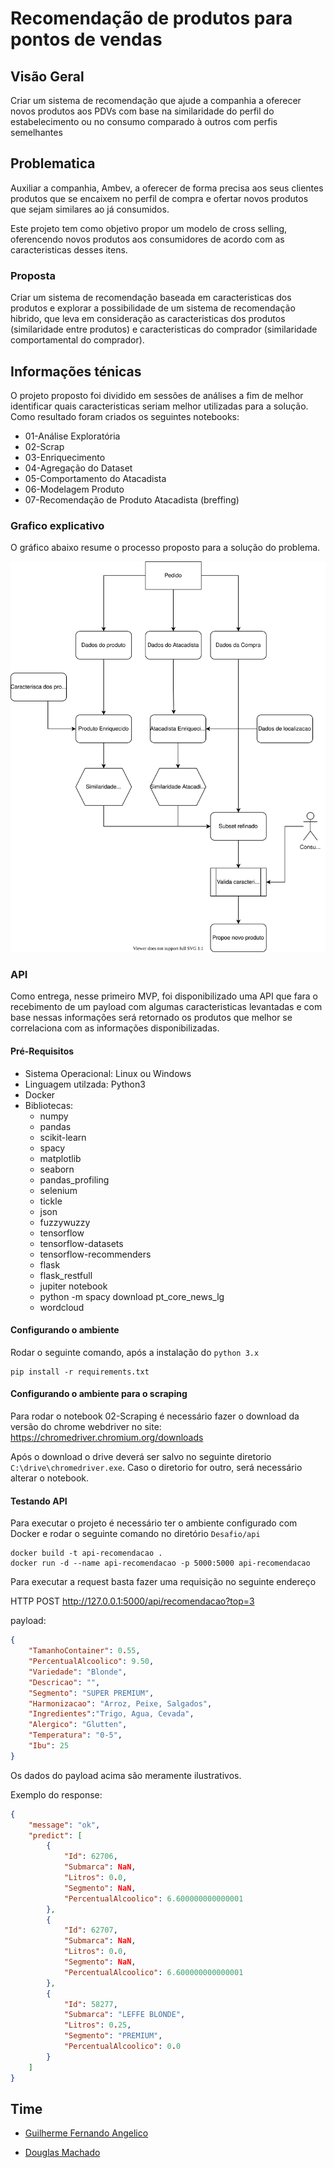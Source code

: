 # Recomendação de produtos para pontos de vendas

## Visão Geral

Criar um sistema de recomendação que ajude a companhia a oferecer novos produtos aos PDVs com base na similaridade do perfil do estabelecimento ou no consumo comparado à outros com perfis semelhantes

## Problematica

Auxiliar a companhia, Ambev, a oferecer de forma precisa aos seus clientes produtos que se encaixem no perfil de compra e ofertar novos produtos que sejam similares ao já consumidos. 

Este projeto tem como objetivo propor um modelo de cross selling, oferencendo novos produtos aos consumidores de acordo com as caracteristicas desses itens.

### Proposta

Criar um sistema de recomendação baseada em caracteristicas dos produtos e explorar a possibilidade de um sistema de recomendação hibrido, que leva em consideração as caracteristicas dos produtos (similaridade entre produtos) e caracteristicas do comprador (similaridade comportamental do comprador).

## Informações ténicas

O projeto proposto foi dividido em sessões de análises a fim de melhor identificar quais caracteristicas seriam melhor utilizadas para a solução. Como resultado foram criados os seguintes notebooks:

* 01-Análise Exploratória
* 02-Scrap
* 03-Enriquecimento
* 04-Agregação do Dataset
* 05-Comportamento do Atacadista
* 06-Modelagem Produto
* 07-Recomendação de Produto Atacadista (breffing)


### Grafico explicativo

O gráfico abaixo resume o processo proposto para a solução do problema.

![](diagrama.svg)

### API

Como entrega, nesse primeiro MVP, foi disponibilizado uma API que fara o recebimento de um payload com algumas caracteristicas levantadas e com base nessas informações será retornado os produtos que melhor se correlaciona com as informações disponibilizadas.

#### Pré-Requisitos

* Sistema Operacional: Linux ou Windows
* Linguagem utilzada: Python3
* Docker
* Bibliotecas:
    * numpy
    * pandas
    * scikit-learn
    * spacy
    * matplotlib
    * seaborn
    * pandas_profiling
    * selenium
    * tickle
    * json
    * fuzzywuzzy
    * tensorflow
    * tensorflow-datasets
    * tensorflow-recommenders
    * flask
    * flask_restfull
    * jupiter notebook
    * python -m spacy download pt_core_news_lg
    * wordcloud

#### Configurando o ambiente

Rodar o seguinte comando, após a instalação do `python 3.x`
```
pip install -r requirements.txt
```

#### Configurando o ambiente para o scraping

Para rodar o notebook 02-Scraping é necessário fazer o download da versão do chrome webdriver no site: https://chromedriver.chromium.org/downloads

Após o download o drive deverá ser salvo no seguinte diretorio `C:\drive\chromedriver.exe`. Caso o diretorio for outro, será necessário alterar o notebook.

#### Testando API

Para executar o projeto é necessário ter o ambiente configurado com Docker e rodar o seguinte comando no diretório `Desafio/api`
```
docker build -t api-recomendacao .
docker run -d --name api-recomendacao -p 5000:5000 api-recomendacao
```

Para executar a request basta fazer uma requisição no seguinte endereço

HTTP POST http://127.0.0.1:5000/api/recomendacao?top=3

payload: 
```json
{
    "TamanhoContainer": 0.55,
    "PercentualAlcoolico": 9.50,
    "Variedade": "Blonde",
    "Descricao": "",
    "Segmento": "SUPER PREMIUM",
    "Harmonizacao": "Arroz, Peixe, Salgados",
    "Ingredientes":"Trigo, Agua, Cevada",
    "Alergico": "Glutten",
    "Temperatura": "0-5",
    "Ibu": 25
}
```

Os dados do payload acima são meramente ilustrativos.

Exemplo do response:
```json
{
    "message": "ok",
    "predict": [
        {
            "Id": 62706,
            "Submarca": NaN,
            "Litros": 0.0,
            "Segmento": NaN,
            "PercentualAlcoolico": 6.600000000000001
        },
        {
            "Id": 62707,
            "Submarca": NaN,
            "Litros": 0.0,
            "Segmento": NaN,
            "PercentualAlcoolico": 6.600000000000001
        },
        {
            "Id": 58277,
            "Submarca": "LEFFE BLONDE",
            "Litros": 0.25,
            "Segmento": "PREMIUM",
            "PercentualAlcoolico": 0.0
        }
    ]
}
```

## Time

* [Guilherme Fernando Angelico](https://github.com/Angelicogfa)

* [Douglas Machado](https://taikai.network/br/douglas-mad)